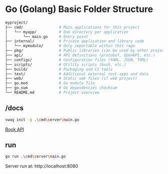# Go (Golang) Basic Folder Structure

```bash
myproject/
├── cmd/                # Main applications for this project
│   └── myapp/          # One directory per application
│       └── main.go     # Entry point
├── internal/           # Private application and library code
│   └── mymodule/       # Only importable within this repo
├── pkg/                # Public libraries (can be used by other projects)
├── api/                # API definitions (protobuf, OpenAPI, etc.)
├── configs/            # Configuration files (YAML, JSON, TOML)
├── scripts/            # Utility scripts (bash, etc.)
├── build/              # Packaging and CI tools
├── test/               # Additional external test apps and data
├── web/                # Static web files (if web project)
├── go.mod              # Go module file
├── go.sum              # Go dependencies checksum
└── README.md           # Project overview
```

## /docs

```bash
swag init -g .\cmd\server\main.go
```

[Book API](http://localhost:8080/api/docs/index.html)

## run

```bash
go run .\cmd\server\main.go
```

Server run at: http://localhost:8080
